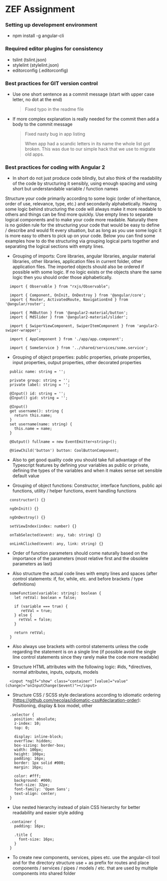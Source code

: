 # ZEF Assignment

### Setting up development environment

  - npm install -g angular-cli

### Required editor plugins for consistency

  - tslint (tslint.json)
  - stylelint (stylelint.json)
  - editorconfig (.editorconfig)

### Best practices for GIT version control

  - Use one short sentence as a commit message (start with upper case letter, no dot at the end)

	> Fixed typo in the readme file

  - If more complex explanation is really needed for the commit then add a body to the commit message

	> Fixed nasty bug in app listing
	>
	> When app had a scandic letters in its name the whole list got broken. This was due to our simple
	> hack that we use to migrate old apps.

### Best practices for coding with Angular 2

  - In short do not just produce code blindly, but also think of the readability of the code by structuring it sensibly, using enough spacing and using short but understandable variable / function names

  Structure your code primarily according to some logic (order of inheritance, order of use, relevance, type, etc.) and secondarily alphabetically. Having some logic behind structuring the code will always make it more readable to others and things can be find more quickly. Use empty lines to separate logical components and to make your code more readable. Naturally there is no golden rule for the structuring your code that would be easy to define / describe and would fit every situation, but as long as you use some logic it is more easy to others to pick up on your code. Below you can find some examples how to do the structuring via grouping logical parts together and separating the logical sections with empty lines.

  - Grouping of imports: Core libraries, angular libraries, angular material libraries, other libraries, application files in current folder, other application files. The imported objects should also be ordered if possible with some logic. If no logic exists or the objects share the same logic then you should order those alphabetically.

  ```
    import { Observable } from "rxjs/Observable";

    import { Component, OnInit, OnDestroy } from '@angular/core';
    import { Router, ActivatedRoute, NavigationEnd } from '@angular/router';

    import { MdButton } from '@angular2-material/button';
    import { MdSlider } from '@angular2-material/slider';

    import { SwiperViewComponent, SwiperItemComponent } from 'angular2-swiper-wrapper';

    import { AppComponent } from './app/app.component';

    import { SomeService } from '../shared/services/some.service';
  ```

  - Grouping of object properties: public properties, private properties, input properties, output properties, other decorated properties

  ```
    public name: string = '';

    private group: string = '';
    private label: string = '';

    @Input() id: string = '';
    @Input() gid: string = '';

    @Input()
    get username(): string {
      return this.name;
    }
    set username(name: string) {
      this.name = name;
    }

    @Output() fullname = new EventEmitter<string>();

    @ViewChild('button') button: CoolButtonComponent;
  ```

  - Also to get good quality code you should take full advantage of the Typescript features by defining your variables as public or private, defining the types of the variables and when it makes sense set sensible default value

  - Grouping of object functions: Constructor, interface functions, public api functions, utility / helper functions, event handling functions

  ```
    constructor() {}

    ngOnInit() {}

    ngOnDestroy() {}

    setViewIndex(index: number) {}

    onTabSelected(event: any, tab: string) {}

    onLinkClicked(event: any, link: string) {}
  ```

  - Order of function parameters should come naturally based on the importance of the parameters (most relative first and the obsolete parameters as last)

  - Also structure the actual code lines with empty lines and spaces (after control statements: if, for, while, etc. and before brackets / type definitions)

  ```
    someFunction(variable: string): boolean {
      let retVal: boolean = false;

      if (variable === true) {
         retVal = true;
      } else {
        retVal = false;
      }

      return retVal;
    }
  ```

  - Also always use brackets with control statements unless the code regarding the statement is on a single line (if possible avoid the single line control statements since they rarely make the code more readable)

  - Structure HTML attributes with the following logic: #ids, *directives, normal attributes, inputs, outputs, models

  ```
    <input *ngIf="show" class="container" [value]="value" (change)="onInputChange($event)"></input>
  ```

  - Structure CSS / SCSS style declarations according to idiomatic ordering (https://github.com/necolas/idiomatic-css#declaration-order): Positioning, display & box model, other

  ```
    .selector {
      position: absolute;
      z-index: 10;
      top: 0;

      display: inline-block;
      overflow: hidden;
      box-sizing: border-box;
      width: 100px;
      height: 100px;
      padding: 16px;
      border: 1px solid #000;
      margin: 16px;

      color: #fff;
      background: #000;
      font-size: 32px;
      font-family: 'Open Sans';
      text-align: center;
    }
  ```

  - Use nested hierarchy instead of plain CSS hierarchy for better readability and easier style adding

  ```
    .container {
      padding: 16px;

      .title {
        font-size: 16px;
      }
    }
  ```

  - To create new components, services, pipes etc. use the angular-cli tool and for the directory structure use + as prefix for routes and place components / services / pipes / models / etc. that are used by multiple components into shared folder

